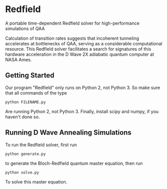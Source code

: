 # Redfield
A portable time-dependent Redfield solver for high-performance simulations of QAA

Calculation of transition rates suggests that incoherent tunneling accelerates at bottlenecks of QAA, serving as a considerable computational resource. This Redfield solver facilitates a search for signatures of this hardware acceleration in the D Wave 2X adiabatic quantum computer at NASA Ames.

## Getting Started
Our program "Redfield" only runs on Python 2, not Python 3. So make sure that all commands of the type

    python FILENAME.py

Are running Python 2, not Python 3.
Finally, install scipy and numpy, if you haven't done so.

## Running D Wave Annealing Simulations

To run the Redfield solver, first run 

    python generate.py

to generate the Bloch-Redfield quantum master equation, then run

    python solve.py

To solve this master equation.
